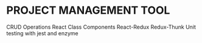 # PROJECT MANAGEMENT TOOL
CRUD Operations
React Class Components
React-Redux
Redux-Thunk
Unit testing with jest and enzyme
